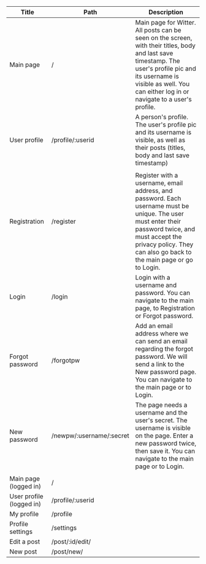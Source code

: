 | Title | Path | Description | 
| - | - | - |
| Main page | / | Main page for Witter. All posts can be seen on the screen, with their titles, body and last save timestamp. The user's profile pic and its username is visible as well. You can either log in or navigate to a user's profile.  |
| User profile | /profile/:userid | A person's profile.  The user's profile pic and its username is visible, as well as their posts (titles, body and last save timestamp) |
|  |  |  |
| Registration | /register | Register with a username, email address, and password. Each username must be unique. The user must enter their password twice, and must accept the privacy policy. They can also go back to the main page or go to Login.  |
| Login | /login | Login with a username and password. You can navigate to the main page, to Registration or Forgot password. |
| Forgot password | /forgotpw | Add an email address where we can send an email regarding the forgot password. We will send a link to the New password page. You can navigate to the main page or to Login. |
| New password | /newpw/:username/:secret | The page needs a username and the user's secret. The username is visible on the page. Enter a new password twice, then save it. You can navigate to the main page or to Login. |
|  |  |  |
| Main page (logged in) | / |  |
| User profile (logged in) | /profile/:userid |  |
| My profile | /profile |  |
| Profile settings | /settings |  |
| Edit a post | /post/:id/edit/ |  |
| New post | /post/new/ |  |